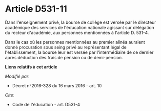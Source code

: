 # Article D531-11

Dans l'enseignement privé, la bourse de collège est versée par le directeur académique des services de l'éducation nationale
agissant sur délégation du recteur d'académie, aux personnes mentionnées à l'article D. 531-4. 

Dans le cas où les personnes mentionnées au premier alinéa auraient donné procuration sous seing privé au représentant légal
de l'établissement, la bourse leur est versée par l'intermédiaire de ce dernier après déduction des frais de pension ou de
demi-pension.

**Liens relatifs à cet article**

_Modifié par_:

  - Décret n°2016-328 du 16 mars 2016 - art. 10

_Cite_:

  - Code de l'éducation - art. D531-4
